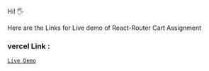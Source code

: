 Hi! 🖐

Here are the Links for Live demo of React-Router Cart Assignment
### vercel Link : 
[```Live Demo```](shopifyclone-msw7fncmd-priyakumarigupta.vercel.app)

